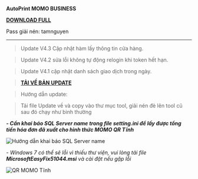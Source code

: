 **AutoPrint MOMO BUSINESS** 

[**DOWNLOAD FULL**](https://github.com/chinhanh09/PRINT-MOMO-BUSINESS/raw/main/PRINT%20MOMO%20BUSINESS.rar)

Pass giải nén: tamnguyen

-----------------------------------------------------------
> Update V4.3 Cập nhật hàm lấy thông tin cửa hàng.

> Update V4.2 sửa lỗi không tự động relogin khi token hết hạn.

> Update V4.1 cập nhật danh sách giao dịch trong ngày.

> [**TẢI VỀ BẢN UPDATE**](https://github.com/chinhanh09/PRINT-MOMO-BUSINESS/raw/main/Update.rar) 

> Hướng dẫn update:

> Tải file Update về và copy vào thư mục tool, giải nén đè lên tool cũ sau đó chạy như bình thường

**_- Cần khai báo SQL Server name trong file setting.ini để  lấy được tổng tiền hóa đơn đã xuất cho hình thức MOMO QR Tĩnh_**


![Hướng dẫn khai báo SQL Server name](https://user-images.githubusercontent.com/59678311/236171424-7c9cb801-444a-4eb4-bbb8-acce8586862b.png)



_- Windows 7 có thể sẽ lỗi vì thiếu thư viện, vui lòng tải file **MicrosoftEasyFix51044.msi** và cài đặt nếu gặp lỗi_

![QR MOMO Tĩnh](https://github.com/chinhanh09/PRINT-MOMO-BUSINESS/assets/59678311/9a9d06e1-4d6f-4000-b09d-084c92f154d2)
